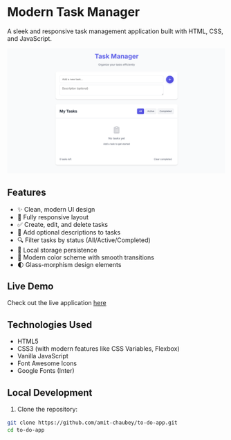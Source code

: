 # Modern Task Manager

A sleek and responsive task management application built with HTML, CSS, and JavaScript.

![Task Manager Preview](preview.png)

## Features

- ✨ Clean, modern UI design
- 📱 Fully responsive layout
- ✅ Create, edit, and delete tasks
- 📝 Add optional descriptions to tasks
- 🔍 Filter tasks by status (All/Active/Completed)
- 💾 Local storage persistence
- 🎨 Modern color scheme with smooth transitions
- 🌓 Glass-morphism design elements

## Live Demo

Check out the live application [here](https://amit-mytodoapp.netlify.app/)

## Technologies Used

- HTML5
- CSS3 (with modern features like CSS Variables, Flexbox)
- Vanilla JavaScript
- Font Awesome Icons
- Google Fonts (Inter)

## Local Development

1. Clone the repository:
```bash
git clone https://github.com/amit-chaubey/to-do-app.git
cd to-do-app